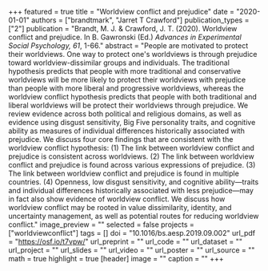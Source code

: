 +++
featured = true
title = "Worldview conflict and prejudice"
date = "2020-01-01"
authors = ["brandtmark", "Jarret T Crawford"]
publication_types = ["2"]
publication = "Brandt, M. J. & Crawford, J. T. (2020). Worldview conflict and prejudice. In B. Gawronski (Ed.) *Advances in Experimental Social Psychology, 61*, 1-66."
abstract = "People are motivated to protect their worldviews. One way to protect one's worldviews is through prejudice toward worldview-dissimilar groups and individuals. The traditional hypothesis predicts that people with more traditional and conservative worldviews will be more likely to protect their worldviews with prejudice than people with more liberal and progressive worldviews, whereas the worldview conflict hypothesis predicts that people with both traditional and liberal worldviews will be protect their worldviews through prejudice. We review evidence across both political and religious domains, as well as evidence using disgust sensitivity, Big Five personality traits, and cognitive ability as measures of individual differences historically associated with prejudice. We discuss four core findings that are consistent with the worldview conflict hypothesis: (1) The link between worldview conflict and prejudice is consistent across worldviews. (2) The link between worldview conflict and prejudice is found across various expressions of prejudice. (3) The link between worldview conflict and prejudice is found in multiple countries. (4) Openness, low disgust sensitivity, and cognitive ability—traits and individual differences historically associated with less prejudice—may in fact also show evidence of worldview conflict. We discuss how worldview conflict may be rooted in value dissimilarity, identity, and uncertainty management, as well as potential routes for reducing worldview conflict."
image_preview = ""
selected = false
projects = ["worldviewconflict"]
tags = []
doi = "10.1016/bs.aesp.2019.09.002"
url_pdf = "https://osf.io/t7vpw/"
url_preprint = ""
url_code = ""
url_dataset = ""
url_project = ""
url_slides = ""
url_video = ""
url_poster = ""
url_source = ""
math = true
highlight = true
[header]
image = ""
caption = ""
+++
